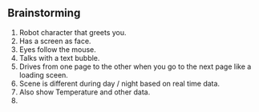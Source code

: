 ## Brainstorming

1. Robot character that greets you.
2. Has a screen as face.
3. Eyes follow the mouse.
4. Talks with a text bubble.
5. Drives from one page to the other when 
   you go to the next page like a loading sceen.
6. Scene is different during day / night based on real time data.
7. Also show Temperature and other data.
8. 